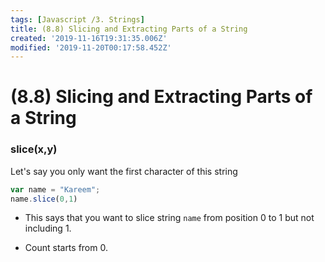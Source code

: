 ```yaml
---
tags: [Javascript /3. Strings]
title: (8.8) Slicing and Extracting Parts of a String
created: '2019-11-16T19:31:35.006Z'
modified: '2019-11-20T00:17:58.452Z'
---
```


# (8.8) Slicing and Extracting Parts of a String 

### slice(x,y)

Let's say you only want the first character of this string
```js
var name = "Kareem";
name.slice(0,1)
```
* This says that you want to slice string `name` from position 0 to 1 but not including 1. 

* Count starts from 0. 

